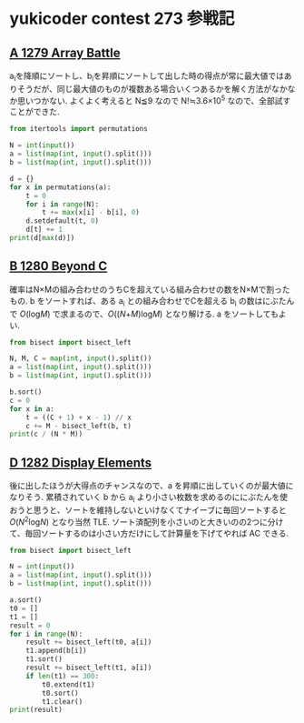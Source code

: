 # yukicoder contest 273 参戦記

## [A 1279 Array Battle](https://yukicoder.me/problems/no/1279)

a<sub>i</sub>を降順にソートし、b<sub>i</sub>を昇順にソートして出した時の得点が常に最大値ではありそうだが、同じ最大値のものが複数ある場合いくつあるかを解く方法がなかなか思いつかない. よくよく考えると N≦9 なので N!≒3.6×10<sup>5</sup> なので、全部試すことができた.

```python
from itertools import permutations

N = int(input())
a = list(map(int, input().split()))
b = list(map(int, input().split()))

d = {}
for x in permutations(a):
    t = 0
    for i in range(N):
        t += max(x[i] - b[i], 0)
    d.setdefault(t, 0)
    d[t] += 1
print(d[max(d)])
```

## [B 1280 Beyond C](https://yukicoder.me/problems/no/1280)

確率はN×Mの組み合わせのうちCを超えている組み合わせの数をN×Mで割ったもの. b をソートすれば、ある a<sub>i</sub> との組み合わせでCを超える b<sub>i</sub> の数はにぶたんで *O*(log<i>M</i>) で求まるので、*O*((*N*+*M*)log<i>M</i>) となり解ける. a をソートしてもよい.

```python
from bisect import bisect_left

N, M, C = map(int, input().split())
a = list(map(int, input().split()))
b = list(map(int, input().split()))

b.sort()
c = 0
for x in a:
    t = ((C + 1) + x - 1) // x
    c += M - bisect_left(b, t)
print(c / (N * M))
```

## [D 1282 Display Elements](https://yukicoder.me/problems/no/1282)

後に出したほうが大得点のチャンスなので、a を昇順に出していくのが最大値になりそう. 累積されていく b から a<sub>i</sub> より小さい枚数を求めるのににぶたんを使おうと思うと、ソートを維持しないといけなくてナイーブに毎回ソートすると *O*(*N*<sup>2</sup>log<i>N</i>) となり当然 TLE. ソート済配列を小さいのと大きいのの2つに分けて、毎回ソートするのは小さい方だけにして計算量を下げてやれば AC できる.

```python
from bisect import bisect_left

N = int(input())
a = list(map(int, input().split()))
b = list(map(int, input().split()))

a.sort()
t0 = []
t1 = []
result = 0
for i in range(N):
    result += bisect_left(t0, a[i])
    t1.append(b[i])
    t1.sort()
    result += bisect_left(t1, a[i])
    if len(t1) == 300:
        t0.extend(t1)
        t0.sort()
        t1.clear()
print(result)
```
